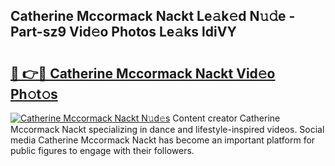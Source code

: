 ## Catherine Mccormack Nackt Le𝚊k𝚎d N𝚞𝚍e - Part-sz9 Vid𝚎o Photos Le𝚊ks ldiVY

# <h2><a href="http://fb96vk6.evod.top/?m=Catherine+Mccormack+Nackt">🔗 👉🔴 Catherine Mccormack Nackt Vid𝚎o Ph𝚘t𝚘s</a></h2>

[![Catherine Mccormack Nackt N𝚞d𝚎s](https://i.imgur.com/8V9OHl7.gif)](http://fb96vk6.evod.top/?m=Catherine+Mccormack+Nackt)
Content creator Catherine Mccormack Nackt specializing in dance and lifestyle-inspired videos. Social media Catherine Mccormack Nackt has become an important platform for public figures to engage with their followers. 
